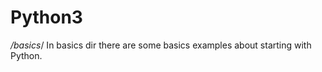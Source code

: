 # Python3
  */basics*/
    In basics dir there are some basics examples about starting with Python. 
